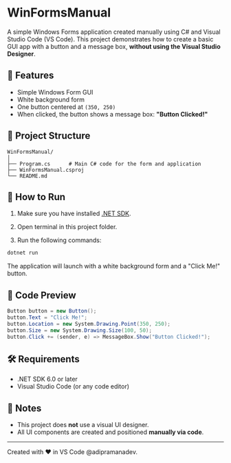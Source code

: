 # WinFormsManual

A simple Windows Forms application created manually using C# and Visual Studio Code (VS Code). This project demonstrates how to create a basic GUI app with a button and a message box, **without using the Visual Studio Designer**.

## 🧩 Features

- Simple Windows Form GUI
- White background form
- One button centered at `(350, 250)`
- When clicked, the button shows a message box: **"Button Clicked!"**

## 📁 Project Structure

```
WinFormsManual/
│
├── Program.cs      # Main C# code for the form and application
├── WinFormsManual.csproj
└── README.md
```

## 🚀 How to Run

1. Make sure you have installed [.NET SDK](https://dotnet.microsoft.com/download).

2. Open terminal in this project folder.

3. Run the following commands:

```bash
dotnet run
```

The application will launch with a white background form and a "Click Me!" button.


## 🧪 Code Preview

```csharp
Button button = new Button();
button.Text = "Click Me!";
button.Location = new System.Drawing.Point(350, 250);
button.Size = new System.Drawing.Size(100, 50);
button.Click += (sender, e) => MessageBox.Show("Button Clicked!");
```

## 🛠️ Requirements

- .NET SDK 6.0 or later
- Visual Studio Code (or any code editor)

## 📌 Notes

- This project does **not** use a visual UI designer.
- All UI components are created and positioned **manually via code**.

---
Created with ❤️ in VS Code @adipramanadev.
